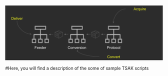 ![TSAK architecture](https://github.com/newrelic-experimental/newrelic-TSAK/blob/main/documentation/images/architecture.png)

#Here, you will find a description of the some of sample TSAK scripts
